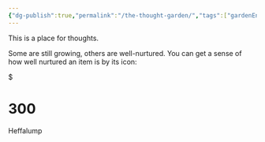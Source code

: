 ```yaml
---
{"dg-publish":true,"permalink":"/the-thought-garden/","tags":["gardenEntry"],"noteIcon":""}
---
```


This is a place for thoughts. 

Some are still growing, others are well-nurtured. You can get a sense of how well nurtured an item is by its icon:  
<div class="transclusion internal-embed is-loaded"><div class="markdown-embed">

$<div class="markdown-embed-title">

# 300

</div>




</div></div>




Heffalump
